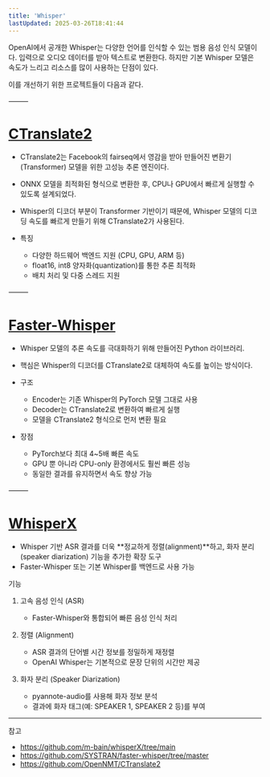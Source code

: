 ```yaml
---
title: 'Whisper'
lastUpdated: 2025-03-26T18:41:44
---
```


OpenAI에서 공개한 Whisper는 다양한 언어를 인식할 수 있는 범용 음성 인식 모델이다. 입력으로 오디오 데이터를 받아 텍스트로 변환한다. 하지만 기본 Whisper 모델은 속도가 느리고 리소스를 많이 사용하는 단점이 있다.

이를 개선하기 위한 프로젝트들이 다음과 같다.

⸻

# [CTranslate2](https://github.com/OpenNMT/CTranslate2)

- CTranslate2는 Facebook의 fairseq에서 영감을 받아 만들어진 변환기(Transformer) 모델을 위한 고성능 추론 엔진이다.
- ONNX 모델을 최적화된 형식으로 변환한 후, CPU나 GPU에서 빠르게 실행할 수 있도록 설계되었다.
- Whisper의 디코더 부분이 Transformer 기반이기 때문에, Whisper 모델의 디코딩 속도를 빠르게 만들기 위해 CTranslate2가 사용된다.

- 특징
  - 다양한 하드웨어 백엔드 지원 (CPU, GPU, ARM 등)
  - float16, int8 양자화(quantization)를 통한 추론 최적화
  - 배치 처리 및 다중 스레드 지원

⸻

# [Faster-Whisper](https://github.com/SYSTRAN/faster-whisper/tree/master)

- Whisper 모델의 추론 속도를 극대화하기 위해 만들어진 Python 라이브러리.
- 핵심은 Whisper의 디코더를 CTranslate2로 대체하여 속도를 높이는 방식이다.

- 구조

  - Encoder는 기존 Whisper의 PyTorch 모델 그대로 사용
  - Decoder는 CTranslate2로 변환하여 빠르게 실행
  - 모델을 CTranslate2 형식으로 먼저 변환 필요

- 장점

  - PyTorch보다 최대 4~5배 빠른 속도
  - GPU 뿐 아니라 CPU-only 환경에서도 훨씬 빠른 성능
  - 동일한 결과를 유지하면서 속도 향상 가능

⸻

# [WhisperX](https://github.com/m-bain/whisperX/tree/main)

- Whisper 기반 ASR 결과를 더욱 **정교하게 정렬(alignment)**하고, 화자 분리(speaker diarization) 기능을 추가한 확장 도구
- Faster-Whisper 또는 기본 Whisper를 백엔드로 사용 가능

기능

1. 고속 음성 인식 (ASR)

    - Faster-Whisper와 통합되어 빠른 음성 인식 처리

2. 정렬 (Alignment)

    - ASR 결과의 단어별 시간 정보를 정밀하게 재정렬
    - OpenAI Whisper는 기본적으로 문장 단위의 시간만 제공

3. 화자 분리 (Speaker Diarization)

    - pyannote-audio를 사용해 화자 정보 분석
    - 결과에 화자 태그(예: SPEAKER 1, SPEAKER 2 등)를 부여

---

참고

- <https://github.com/m-bain/whisperX/tree/main>
- <https://github.com/SYSTRAN/faster-whisper/tree/master>
- <https://github.com/OpenNMT/CTranslate2>
